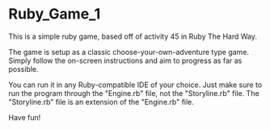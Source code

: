 # Ruby_Game_1
This is a simple ruby game, based off of activity 45 in Ruby The Hard Way. 

The game is setup as a classic choose-your-own-adventure type game.
Simply follow the on-screen instructions and aim to progress as far as possible.

You can run it in any Ruby-compatible IDE of your choice. 
Just make sure to run the program through the "Engine.rb" file, not the "Storyline.rb" file.
The "Storyline.rb" file is an extension of the "Engine.rb" file.

Have fun!
